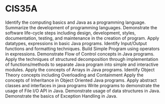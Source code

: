 # CIS35A
Identify the computing basics and Java as a programming language.
Summarize the development of programming languages.
Demonstrate the software life-cycle steps including design, development, styles, documentation, testing, and
maintenance in the creation of program.
Apply datatypes, expressions in basic Java programs.
Identify Input/Output functions and formatting techniques.
Build Simple Program using operators in expressions.
Demonstrate Flow of Control concepts in Java programs.
Apply the techniques of structured decomposition through implementation of functions/methods to separate Java
program into simple and interactive modules.
Apply the concepts of Arrays in Java programs.
Identify Object Theory concepts including Overloading and Containment
Apply the concepts of Inheritance in Object Oriented Java programs.
Apply abstract classes and interfaces in java programs
Write programs to demonstrate the usage of File I/O API in Java.
Demonstrate usage of data structures in Java.
Demonstrate the basics of Exception Handling in Java.
